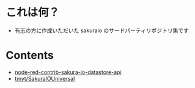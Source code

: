 # これは何？

- 有志の方に作成いただいた sakuraio のサードパーティリポジトリ集です

# Contents

- [node-red-contrib-sakura-io-datastore-api](https://github.com/zuhito/node-red-contrib-sakura-io-datastore-api)
- [tmyt/SakuraIOUniversal](https://github.com/tmyt/SakuraIOUniversal)
